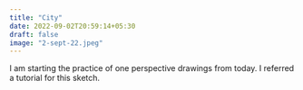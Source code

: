 ```yaml
---
title: "City"
date: 2022-09-02T20:59:14+05:30
draft: false
image: "2-sept-22.jpeg"
---
```


I am starting the practice of one perspective drawings from today.
I referred a tutorial for this sketch.
